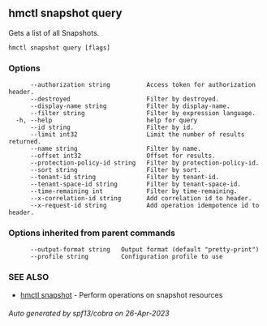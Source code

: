 ## hmctl snapshot query

Gets a list of all Snapshots.

```
hmctl snapshot query [flags]
```

### Options

```
      --authorization string          Access token for authorization header.
      --destroyed                     Filter by destroyed.
      --display-name string           Filter by display-name.
      --filter string                 Filter by expression language.
  -h, --help                          help for query
      --id string                     Filter by id.
      --limit int32                   Limit the number of results returned.
      --name string                   Filter by name.
      --offset int32                  Offset for results.
      --protection-policy-id string   Filter by protection-policy-id.
      --sort string                   Filter by sort.
      --tenant-id string              Filter by tenant-id.
      --tenant-space-id string        Filter by tenant-space-id.
      --time-remaining int            Filter by time-remaining.
      --x-correlation-id string       Add correlation id to header.
      --x-request-id string           Add operation idempotence id to header.
```

### Options inherited from parent commands

```
      --output-format string   Output format (default "pretty-print")
      --profile string         Configuration profile to use
```

### SEE ALSO

* [hmctl snapshot](hmctl_snapshot.md)	 - Perform operations on snapshot resources

###### Auto generated by spf13/cobra on 26-Apr-2023

